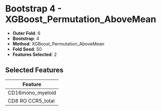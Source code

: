 # Bootstrap 4 - XGBoost_Permutation_AboveMean

- **Outer Fold**: 6
- **Bootstrap**: 4
- **Method**: XGBoost_Permutation_AboveMean
- **Fold Seed**: 50
- **Features Selected**: 2

## Selected Features

| Feature |
|---------|
| CD16mono_myeloid |
| CD8 RO CCR5_total |
